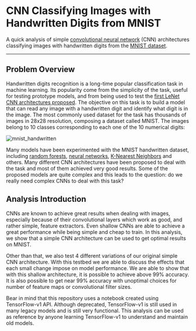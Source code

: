 # CNN Classifying Images with Handwritten Digits from MNIST

A quick analysis of simple [convolutional neural network] (CNN) architectures classifying images with handwritten digits from the [MNIST dataset].

---

## Problem Overview

Handwritten digits recognition is a long-time popular classification task in machine learning. Its popularity come from the simplicity of the task, useful for testing prototype models, and from being used to test the [first LeNet CNN architectures proposed]. The objective on this task is to build a model that can read any image with a handwritten digit and identify what digit is in the image. The most commonly used dataset for the task has thousands of images in 28x28 resolution, composing a dataset called MNIST. The images belong to 10 classes corresponding to each one of the 10 numerical digits:

![mnist_handwritten](https://user-images.githubusercontent.com/33037020/196017340-7c0d9f52-a02c-4232-97b9-195a7936436e.png)

Many models have been experimented with the MNIST handwritten dataset, including [random forests], [neural networks], [K-Nearest Neighbors] and others. Many different CNN architectures have been proposed to deal with the task and most of them achieved very good results. Some of the proposed models are quite complex and this leads to the question: do we really need complex CNNs to deal with this task?

## Analysis Introduction

CNNs are known to achieve great results when dealing with images, especially because of their convolutional layers which work as good, and rather simple, feature extractors. Even shallow CNNs are able to achieve a great performance while being simple and cheap to train. In this analysis, we show that a simple CNN architecture can be used to get optimal results on MNIST.

Other than that, we also test 4 different variations of our original simple CNN architecture. With this testbed we are able to discuss the effects that each small change impose on model performance. We are able to show that with this shallow architecture, it is possible to achieve above 99% accuracy. It is also possible to get near 99% accuracy with unoptimal choices for number of feature maps or convolutional filter sizes.

Bear in mind that this repository uses a notebook created using TensorFlow-v1 API. Although deprecated, TensorFlow-v1 is still used in many legacy models and is still very functional. This analysis can be used as reference by anyone learning TensorFlow-v1 to understand and maintain old models.

[//]: #

[first LeNet CNN architectures proposed]: <http://yann.lecun.com/exdb/publis/pdf/lecun-01a.pdf>
[MNIST dataset]: <https://www.kaggle.com/competitions/digit-recognizer/data>
[convolutional neural network]: <https://www.ibm.com/cloud/learn/convolutional-neural-networks>
[random forests]: <https://link.springer.com/article/10.1023/A:1010933404324>
[neural networks]: <https://d2l.ai/chapter_linear-regression/index.html>
[K-Nearest Neighbors]: <https://www.ibm.com/topics/knn>
